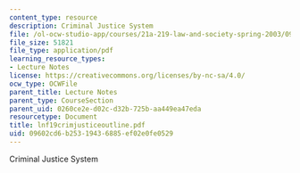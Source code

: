 ```yaml
---
content_type: resource
description: Criminal Justice System
file: /ol-ocw-studio-app/courses/21a-219-law-and-society-spring-2003/09602cd6b25319436885ef02e0fe0529_lnf19crimjusticeoutline.pdf
file_size: 51821
file_type: application/pdf
learning_resource_types:
- Lecture Notes
license: https://creativecommons.org/licenses/by-nc-sa/4.0/
ocw_type: OCWFile
parent_title: Lecture Notes
parent_type: CourseSection
parent_uid: 0260ce2e-d02c-d32b-725b-aa449ea47eda
resourcetype: Document
title: lnf19crimjusticeoutline.pdf
uid: 09602cd6-b253-1943-6885-ef02e0fe0529
---
```

Criminal Justice System